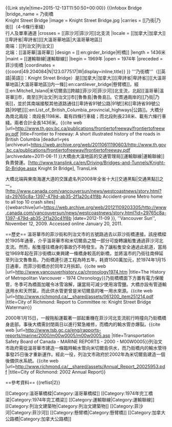 {{Link style|time=2015-12-13T11:50:50+00:00}}
{{Infobox Bridge
|bridge_name   = 乃街橋<br>Knight Street Bridge
|image         = Knight Street Bridge.jpg
|carries       = [[乃街|乃街]]（4-6條行車綫）<br>行人及單車通道
|crosses       = [[菲沙河|菲沙河]]北支流
|locale        = [[加拿大|加拿大]][[卑詩省|卑詩省]][[大溫哥華地區|大溫哥華地區]]<br>南端：[[列治文|列治文]]<br>北端：[[溫哥華|溫哥華]]
|design        = [[:en:girder_bridge|桁橋]]
|length        = 1436米
|maint         = [[運輸聯線|運輸聯線]]
|begin         = 1969年
|open          = 1974年
|preceded      = 菲沙街橋
|coordinates   = {{coord|49.204084|N|123.077517|W|display=inline,title}}
}}
'''乃街橋'''（[[英語|英語]]：Knight Street Bridge）是[[加拿大|加拿大]][[卑詩省|卑詩省]][[大溫哥華地區|大溫哥華地區]]内一條[[:en:cantilever_bridge|懸臂橋]]，經[[:en:Mitchell_Island|米切爾島]]跨越[[菲沙河|菲沙河]]北支流，北起[[溫哥華|溫哥華]]市，南至[[列治文|列治文]]市[[魯魯島|魯魯島]]。它貫通兩岸的[[乃街|乃街]]，並於其南端接駁其他道路通往[[卑詩省91號公路|91號]]和[[卑詩省99號公路|99號]][[:en:List_of_British_Columbia_provincial_highways|公路]]。大橋分為南北兩段：南段長1198米、載有四條行車綫；而北段則長238米、載有六條行車綫。兩者合計全長1436米。<ref name="TH">{{cite web |url=http://www.th.gov.bc.ca/publications/frontiertofreeway/frontiertofreeway.pdf |title=Frontier to Freeway: A short illustrated history of the roads in British Columbia |deadurl=yes |archiveurl=https://web.archive.org/web/20110611190603/http://www.th.gov.bc.ca/publications/frontiertofreeway/frontiertofreeway.pdf |archivedate=2011-06-11 }}</ref>大橋由大溫地區的交通管理局[[運輸聯線|運輸聯線]]負責營運。<ref>[http://www.translink.ca/en/Driving/Bridges-and-Tunnels/Knight-St-Bridge.aspx Knight St Bridge], TransLink</ref>

大橋北端與東南海運大道的交匯處名列2008年全省十大[[交通黑點|交通黑點]]之一。<ref>[http://www.canada.com/vancouversun/news/westcoastnews/story.html?id=29765c8a-1397-479d-ab35-2f1a20c41f8b Accident-prone Metro home to all top 10 crash sites] {{webarchive|url=https://web.archive.org/web/20121109203305/http://www.canada.com/vancouversun/news/westcoastnews/story.html?id=29765c8a-1397-479d-ab35-2f1a20c41f8b |date=2012-11-09 }}, ''Vancouver Sun'', November 12, 2009. Accessed online January 20, 2011.</ref>

==歷史==
溫哥華市的菲沙街和列治文市的五號路過去以菲沙街橋連接。該座橋樑於1905年通車，介乎溫哥華市和米切爾島之間一部分可旋轉讓船隻通過菲沙河北支流。然而，船隻撞往橋身的事故仍不時發生。為了讓船隻安全通過此航道，當局從1969年起在菲沙街橋以東興建一條橋身較高的新橋，並將溫市的乃街往南伸延至列治文魯魯島。乃街橋連引道工程為時五年，耗資1500萬加元，於1974年1月15日通車，而菲沙街橋亦於同年2月拆卸。<ref name="VanHist">{{cite web |url=http://www.vancouverhistory.ca/chronology1974.htm |title=The History of Metropolitan Vancouver - 1974 Chronology}}</ref>乃街橋橋面下方置有電力保暖管，冬季可為橋面加暖令冰雪溶解，讓當局可減少使用溶雪鹽。<ref name="VanHist"/>大橋亦設有管道輸送用水和天然氣，而此供水管更曾是米切爾島的唯一用水來源。<ref name="watermain">{{cite web |url=http://www.richmond.ca/__shared/assets/061200_item251214.pdf |title=City of Richmond: Report to Committee re: Knight Street Bridge Watermain}}</ref>

2000年1月15日，一艘拖船運載著一部起重機在菲沙河北支流航行時撞向乃街橋橋身底部。事後大橋需封閉兩日以進行緊急維修，而橋内的輸水管亦爆裂。<ref>{{cite web |url=http://www.tsb.gc.ca/eng/rapports-reports/marine/2000/m00w0005/m00w0005.asp |title=Transportation Safety Board of Canada - MARINE REPORTS - 2000 - M00W0005}}</ref>列治文市政府需從溫哥華市建造一條臨時輸水管向米切爾島供水，而乃街橋内的輸水管待事發25日後才重新運作。<ref name="watermain"/>經此一役，列治文市政府於2002年為米切爾島建造一個後備供水系統。<ref>{{cite web |url=http://www.richmond.ca/__shared/assets/Annual_Report_20025953.pdf |title=City of Richmond: 2002 Annual Report}}</ref>

==參考資料==
{{reflist|2}}

[[Category:溫哥華橋樑|Category:溫哥華橋樑]]
[[Category:1974年完工橋梁|Category:1974年完工橋梁]]
[[Category:運輸聯線|Category:運輸聯線]]
[[Category:列治文建築物|Category:列治文建築物]]
[[Category:菲沙河|Category:菲沙河]]
[[Category:懸臂橋|Category:懸臂橋]]
[[Category:加拿大公路橋|Category:加拿大公路橋]]